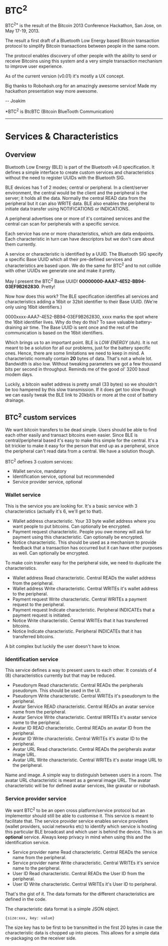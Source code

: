# BTC<sup>2</sup>


BTC<sup>2*</sup> is the result of the Bitcoin 2013 Conference Hackathon, San Jose, on May 17-19, 2013. 

The result a first draft of a Bluetooth Low Energy based Bitcoin transaction protocol to simplify Bitcoin transactions between people in the same room. 

The protocol enables discovery of other people with the ability to send or receive Bitcoins using this system and a very simple transaction mechanism to improve user experience. 

As of the current version (v0.01) it's mostly a UX concept. 

Big thanks to Robohash.org for an amazingly awesome service! Made my hackathon presentation way more awesome. 

 -- Joakim


*BTC<sup>2</sup> is BtcBTC (Bitcoin BlueTooth Communication)

-------------------------

# Services & Characteristics

## Overview

Bluetooth Low Energy (BLE) is part of the Bluetooth v4.0 specification. It defines a simple interface to create custom services and characteristics without the need to register UUIDs with the Bluetooth SIG. 

BLE devices has 1 of 2 modes; central or peripheral. In a client/server environment, the central would be the client and the peripheral is the server; it holds all the data. Normally the central READ data from the peripheral but it can also WRITE data. BLE also enables the peripheral to initiate data transfer using NOTIFICATIONS or INDICATIONS. 

A peripheral advertises one or more of it's contained services and the central can scan for peripherals with a specific service. 

Each service has one or more characteristics, which are data endpoints. Each characteristic in turn can have descriptors but we don't care about them currently. 

A service or characteristic is identified by a UUID. The Bluetooth SIG specify a specific Base UUID which all their pre-defined services and characteristics are based upon. We do the same for BTC<sup>2</sup> and to not collide with other UUIDs we generate one and make it pretty. 

May I present the BTC<sup>2</sup> Base UUID! **00000000-AAA7-4E52-BB94-03EF9B262830**. Pretty!

Now how does this work? The BLE specification identifies all services and characteristics adding a 16bit or 32bit identifier to their Base UUID. (We're only using 16bit identifiers.)

0000xxxx-AAA7-4E52-BB94-03EF9B262830, xxxx marks the spot where the 16bit identifier lives. Why do they do this? To save valuable battery-draining air time. The Base UUID is sent once and the rest of the communication is based on the 16bit identifiers. 

Which brings us to an important point. BLE is _LOW ENERGY_ (duh). It is not meant to be a solution for all our problems, just for the battery specific ones. Hence, there are some limitations we need to keep in mind. A characteristic normally contain **20** bytes of data. That's not a whole lot. Bandwidth is also low. Without tweaking parameters we got a few thousand bits per second in throughput. Reminds me of the good ol' 3200 baud modem days. 

Luckily, a bitcoin wallet address is pretty small (33 bytes) so we shouldn't be too hampered by this slow transmission. If it does get too slow though we can easily tweak the BLE link to 20kbit/s or more at the cost of battery drainage. 

## BTC<sup>2</sup> custom services

We want bitcoin transfers to be dead simple. Users should be able to find each other easily and transact bitcoins even easier. Since BLE is central/peripheral based it's easy to make this simple for the central. It's a bit trickier to make it easy for the person that end up as a peripheral, since the peripheral can't read data from a central. We have a solution though. 

BTC<sup>2</sup> defines 3 custom services: 
- Wallet service, mandatory
- Identification service, optional but recommended
- Service provider service, optional

### Wallet service
This is the service you are looking for. It's a basic service with 3 characteristics (actually it's 6, we'll get to that). 
- Wallet address characteristic. Your 33 byte wallet address where you want people to put bitcoins. Can optionally be encrypted.
- Payment request characteristic. People you owe money will ask for payment using this characteristic. Can optionally be encrypted. 
- Notice characteristic. This should be used as a mechanism to provide feedback that a transaction has occurred but it can have other purposes as well. Can optionally be encrypted.

To make coin transfer easy for the peripheral side, we need to duplicate the characteristics. 

- Wallet address Read characteristic. Central READs the wallet address from the peripheral. 
- Wallet address Write characteristic. Central WRITEs it's wallet address to the peripheral. 
- Payment request Write characteristic. Central WRITEs a payment request to the peripheral. 
- Payment request Indicate characteristic. Peripheral INDICATEs that a payment request is initiated.
- Notice Write characteristic. Central WRITEs that it has transferred bitcoins.  
- Notice Indicate characteristic. Peripheral INDICATEs that it has transferred bitcoins.  

A bit complex but luckily the user doesn't have to know. 

### Identification service
This service defines a way to present users to each other. It consists of 4 (8) characteristics currently but that may be reduced. 

- Pseudonym Read characteristic. Central READs the peripherals pseudonym. This should be used in the UI. 
- Pseudonym Write characteristic. Central WRITEs it's pseudonym to the peripheral. 
- Avatar Service READ characteristic. Central READs an avatar service name from the peripheral.
- Avatar Service Write characteristic. Central WRITEs it's avatar service name to the peripheral. 
- Avatar ID READ characteristic. Central READs an avatar ID from the peripheral.
- Avatar ID Write characteristic. Central WRITEs it's avatar ID to the peripheral. 
- Avatar URL Read characteristic. Central READs the peripherals avatar image URL. 
- Avatar URL Write characteristic. Central WRITEs it's avatar image URL to the peripheral.  

Name and image. A simple way to distinguish between users in a room. The avatar URL characteristic is meant as a general image URL. The avatar characteristic will be for defined avatar services, like gravatar or robohash. 

### Service provider service
We want BTC<sup>2</sup> to be an open cross platform/service protocol but an implementor should still be able to customise it. This service is meant to facilitate that. The service provider service enables service providers (wallet providers, social networks etc) to identify which service is hosting this particular BLE broadcast and which user is behind the device. This is an **optional** service. Always keep privacy in mind when using this and the identification service. 

- Service provider name Read characteristic. Central READs the service name from the peripheral. 
- Service provider name Write characteristic. Central WRITEs it's service name to the peripheral. 
- User ID Read characteristic. Central READs the User ID from the peripheral. 
- User ID Write characteristic. Central WRITEs it's User ID to peripheral. 

That's the gist of it. The data formats for the different characteristics are defined in the code. 

The characteristic data format is a simple JSON object. 

```
{size:xxx, key: value}
```

The size key has to be first to be transmitted in the first 20 bytes in case the characteristic data is chopped up into pieces. This allows for a simple data re-packaging on the receiver side. 



